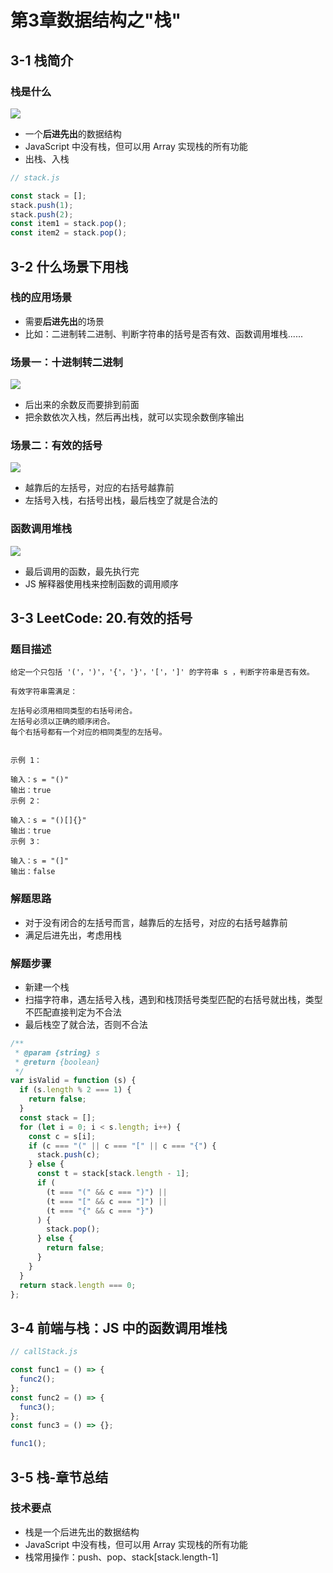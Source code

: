 # 第3章数据结构之"栈"

## 3-1 栈简介

### 栈是什么

![](栈是什么.png)

- 一个**后进先出**的数据结构
- JavaScript 中没有栈，但可以用 Array 实现栈的所有功能
- 出栈、入栈

```javascript
// stack.js

const stack = [];
stack.push(1);
stack.push(2);
const item1 = stack.pop();
const item2 = stack.pop();
```

## 3-2 什么场景下用栈

### 栈的应用场景

- 需要**后进先出**的场景
- 比如：二进制转二进制、判断字符串的括号是否有效、函数调用堆栈......

### 场景一：十进制转二进制

![](十进制转二进制.png)

- 后出来的余数反而要排到前面
- 把余数依次入栈，然后再出栈，就可以实现余数倒序输出

### 场景二：有效的括号

![](有效的括号.png)

- 越靠后的左括号，对应的右括号越靠前
- 左括号入栈，右括号出栈，最后栈空了就是合法的

### 函数调用堆栈

![](函数调用堆栈.png)

- 最后调用的函数，最先执行完
- JS 解释器使用栈来控制函数的调用顺序

## 3-3 LeetCode: 20.有效的括号

### 题目描述

```
给定一个只包括 '('，')'，'{'，'}'，'['，']' 的字符串 s ，判断字符串是否有效。

有效字符串需满足：

左括号必须用相同类型的右括号闭合。
左括号必须以正确的顺序闭合。
每个右括号都有一个对应的相同类型的左括号。


示例 1：

输入：s = "()"
输出：true
示例 2：

输入：s = "()[]{}"
输出：true
示例 3：

输入：s = "(]"
输出：false
```

### 解题思路

- 对于没有闭合的左括号而言，越靠后的左括号，对应的右括号越靠前
- 满足后进先出，考虑用栈

### 解题步骤

- 新建一个栈
- 扫描字符串，遇左括号入栈，遇到和栈顶括号类型匹配的右括号就出栈，类型不匹配直接判定为不合法
- 最后栈空了就合法，否则不合法

```javascript
/**
 * @param {string} s
 * @return {boolean}
 */
var isValid = function (s) {
  if (s.length % 2 === 1) {
    return false;
  }
  const stack = [];
  for (let i = 0; i < s.length; i++) {
    const c = s[i];
    if (c === "(" || c === "[" || c === "{") {
      stack.push(c);
    } else {
      const t = stack[stack.length - 1];
      if (
        (t === "(" && c === ")") ||
        (t === "[" && c === "]") ||
        (t === "{" && c === "}")
      ) {
        stack.pop();
      } else {
        return false;
      }
    }
  }
  return stack.length === 0;
};
```

## 3-4 前端与栈：JS 中的函数调用堆栈

```javascript
// callStack.js

const func1 = () => {
  func2();
};
const func2 = () => {
  func3();
};
const func3 = () => {};

func1();
```

## 3-5 栈-章节总结

### 技术要点

- 栈是一个后进先出的数据结构
- JavaScript 中没有栈，但可以用 Array 实现栈的所有功能
- 栈常用操作：push、pop、stack[stack.length-1]
